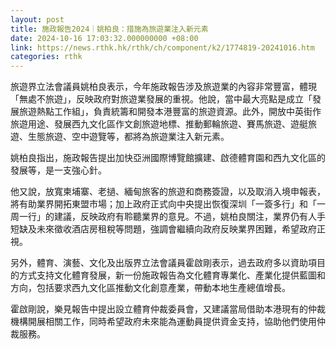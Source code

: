 ```yaml
---
layout: post
title: 施政報告2024｜姚柏良：措施為旅遊業注入新元素
date: 2024-10-16 17:03:32.000000000 +08:00
link: https://news.rthk.hk/rthk/ch/component/k2/1774819-20241016.htm
categories: rthk
---
```


旅遊界立法會議員姚柏良表示，今年施政報告涉及旅遊業的內容非常豐富，體現「無處不旅遊」，反映政府對旅遊業發展的重視。他說，當中最大亮點是成立「發展旅遊熱點工作組」，負責統籌和開發本港豐富的旅遊資源。此外，開放中英街作旅遊用途、發展西九文化區作文創旅遊地標、推動郵輪旅遊、賽馬旅遊、遊艇旅遊、生態旅遊、空中遊覽等，都將為旅遊業注入新元素。

姚柏良指出，施政報告提出加快亞洲國際博覽館擴建、啟德體育園和西九文化區的發展等，是一支強心針。

他又說，放寬柬埔寨、老撾、緬甸旅客的旅遊和商務簽證，以及取消入境申報表，將有助業界開拓東盟市場；加上政府正式向中央提出恢復深圳「一簽多行」和「一周一行」的建議，反映政府有聆聽業界的意見。不過，姚柏良關注，業界仍有人手短缺及未來徵收酒店房租稅等問題，強調會繼續向政府反映業界困難，希望政府正視。

另外，體育、演藝、文化及出版界立法會議員霍啟剛表示，過去政府多以資助項目的方式支持文化體育發展，新一份施政報告為文化體育專業化、產業化提供藍圖和方向，包括要求西九文化區推動文化創意產業，帶動本地生產總值增長。

霍啟剛說，樂見報告中提出設立體育仲裁委員會，又建議當局借助本港現有的仲裁機構開展相關工作，同時希望政府未來能為運動員提供資金支持，協助他們使用仲裁服務。
